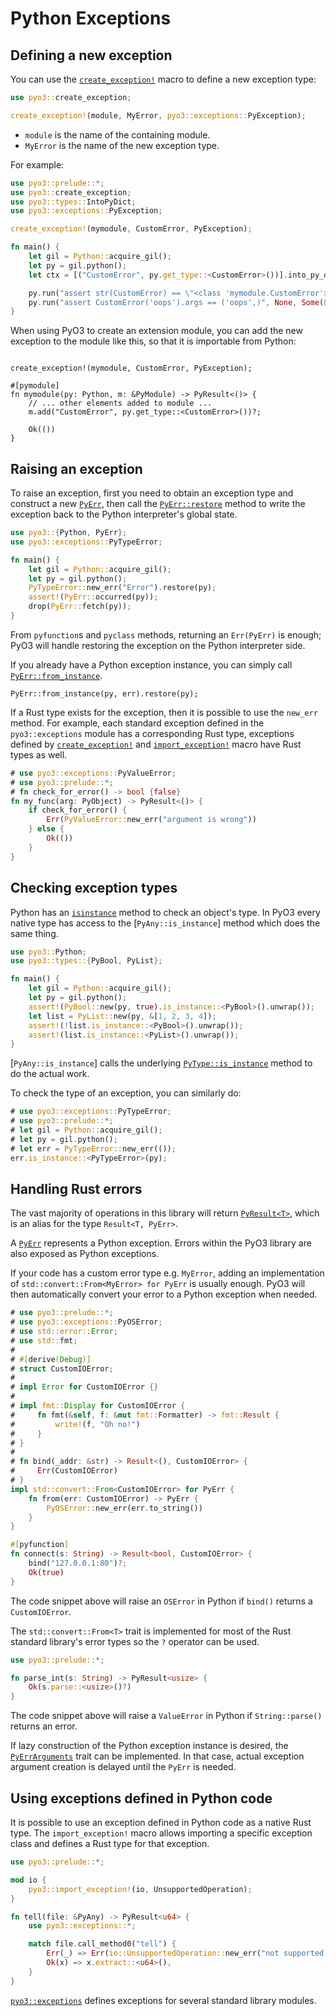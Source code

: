 # Python Exceptions

## Defining a new exception

You can use the [`create_exception!`] macro to define a new exception type:

```rust
use pyo3::create_exception;

create_exception!(module, MyError, pyo3::exceptions::PyException);
```

* `module` is the name of the containing module.
* `MyError` is the name of the new exception type.

For example:

```rust
use pyo3::prelude::*;
use pyo3::create_exception;
use pyo3::types::IntoPyDict;
use pyo3::exceptions::PyException;

create_exception!(mymodule, CustomError, PyException);

fn main() {
    let gil = Python::acquire_gil();
    let py = gil.python();
    let ctx = [("CustomError", py.get_type::<CustomError>())].into_py_dict(py);

    py.run("assert str(CustomError) == \"<class 'mymodule.CustomError'>\"", None, Some(&ctx)).unwrap();
    py.run("assert CustomError('oops').args == ('oops',)", None, Some(&ctx)).unwrap();
}
```

When using PyO3 to create an extension module, you can add the new exception to
the module like this, so that it is importable from Python:

```rust,ignore

create_exception!(mymodule, CustomError, PyException);

#[pymodule]
fn mymodule(py: Python, m: &PyModule) -> PyResult<()> {
    // ... other elements added to module ...
    m.add("CustomError", py.get_type::<CustomError>())?;

    Ok(())
}

```

## Raising an exception

To raise an exception, first you need to obtain an exception type and construct a new [`PyErr`], then call the [`PyErr::restore`](https://docs.rs/pyo3/latest/pyo3/struct.PyErr.html#method.restore) method to write the exception back to the Python interpreter's global state.

```rust
use pyo3::{Python, PyErr};
use pyo3::exceptions::PyTypeError;

fn main() {
    let gil = Python::acquire_gil();
    let py = gil.python();
    PyTypeError::new_err("Error").restore(py);
    assert!(PyErr::occurred(py));
    drop(PyErr::fetch(py));
}
```

From `pyfunction`s and `pyclass` methods, returning an `Err(PyErr)` is enough;
PyO3 will handle restoring the exception on the Python interpreter side.

If you already have a Python exception instance, you can simply call [`PyErr::from_instance`].

```rust,ignore
PyErr::from_instance(py, err).restore(py);
```

If a Rust type exists for the exception, then it is possible to use the `new_err` method.
For example, each standard exception defined in the `pyo3::exceptions` module
has a corresponding Rust type, exceptions defined by [`create_exception!`] and [`import_exception!`] macro
have Rust types as well.

```rust
# use pyo3::exceptions::PyValueError;
# use pyo3::prelude::*;
# fn check_for_error() -> bool {false}
fn my_func(arg: PyObject) -> PyResult<()> {
    if check_for_error() {
        Err(PyValueError::new_err("argument is wrong"))
    } else {
        Ok(())
    }
}
```

## Checking exception types

Python has an [`isinstance`](https://docs.python.org/3/library/functions.html#isinstance) method to check an object's type.
In PyO3 every native type has access to the [`PyAny::is_instance`] method which does the same thing.

```rust
use pyo3::Python;
use pyo3::types::{PyBool, PyList};

fn main() {
    let gil = Python::acquire_gil();
    let py = gil.python();
    assert!(PyBool::new(py, true).is_instance::<PyBool>().unwrap());
    let list = PyList::new(py, &[1, 2, 3, 4]);
    assert!(!list.is_instance::<PyBool>().unwrap());
    assert!(list.is_instance::<PyList>().unwrap());
}
```
[`PyAny::is_instance`] calls the underlying [`PyType::is_instance`](https://docs.rs/pyo3/latest/pyo3/types/struct.PyType.html#method.is_instance)
method to do the actual work.

To check the type of an exception, you can similarly do:

```rust
# use pyo3::exceptions::PyTypeError;
# use pyo3::prelude::*;
# let gil = Python::acquire_gil();
# let py = gil.python();
# let err = PyTypeError::new_err(());
err.is_instance::<PyTypeError>(py);
```

## Handling Rust errors

The vast majority of operations in this library will return
[`PyResult<T>`](https://docs.rs/pyo3/latest/pyo3/prelude/type.PyResult.html),
which is an alias for the type `Result<T, PyErr>`.

A [`PyErr`] represents a Python exception. Errors within the PyO3 library are also exposed as
Python exceptions.

If your code has a custom error type e.g. `MyError`, adding an implementation of
`std::convert::From<MyError> for PyErr` is usually enough. PyO3 will then automatically convert
your error to a Python exception when needed.

```rust
# use pyo3::prelude::*;
# use pyo3::exceptions::PyOSError;
# use std::error::Error;
# use std::fmt;
#
# #[derive(Debug)]
# struct CustomIOError;
#
# impl Error for CustomIOError {}
#
# impl fmt::Display for CustomIOError {
#     fn fmt(&self, f: &mut fmt::Formatter) -> fmt::Result {
#         write!(f, "Oh no!")
#     }
# }
#
# fn bind(_addr: &str) -> Result<(), CustomIOError> {
#     Err(CustomIOError)
# }
impl std::convert::From<CustomIOError> for PyErr {
    fn from(err: CustomIOError) -> PyErr {
        PyOSError::new_err(err.to_string())
    }
}

#[pyfunction]
fn connect(s: String) -> Result<bool, CustomIOError> {
    bind("127.0.0.1:80")?;
    Ok(true)
}
```

The code snippet above will raise an `OSError` in Python if `bind()` returns a `CustomIOError`.

The `std::convert::From<T>` trait is implemented for most of the Rust standard library's error
types so the `?` operator can be used.

```rust
use pyo3::prelude::*;

fn parse_int(s: String) -> PyResult<usize> {
    Ok(s.parse::<usize>()?)
}
```

The code snippet above will raise a `ValueError` in Python if `String::parse()` returns an error.

If lazy construction of the Python exception instance is desired, the
[`PyErrArguments`](https://docs.rs/pyo3/latest/pyo3/trait.PyErrArguments.html)
trait can be implemented. In that case, actual exception argument creation is delayed
until the `PyErr` is needed.

## Using exceptions defined in Python code

It is possible to use an exception defined in Python code as a native Rust type.
The `import_exception!` macro allows importing a specific exception class and defines a Rust type
for that exception.

```rust
use pyo3::prelude::*;

mod io {
    pyo3::import_exception!(io, UnsupportedOperation);
}

fn tell(file: &PyAny) -> PyResult<u64> {
    use pyo3::exceptions::*;

    match file.call_method0("tell") {
        Err(_) => Err(io::UnsupportedOperation::new_err("not supported: tell")),
        Ok(x) => x.extract::<u64>(),
    }
}

```

[`pyo3::exceptions`](https://docs.rs/pyo3/latest/pyo3/exceptions/index.html)
defines exceptions for several standard library modules.

[`create_exception!`]: https://docs.rs/pyo3/latest/pyo3/macro.create_exception.html
[`import_exception!`]: https://docs.rs/pyo3/latest/pyo3/macro.import_exception.html

[`PyErr`]: https://docs.rs/pyo3/latest/pyo3/struct.PyErr.html
[`PyErr::from_instance`]: https://docs.rs/pyo3/latest/pyo3/struct.PyErr.html#method.from_instance
[`Python::is_instance`]: https://docs.rs/pyo3/latest/pyo3/struct.Python.html#method.is_instance
